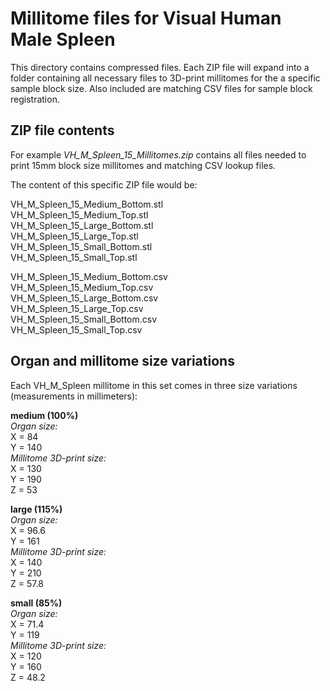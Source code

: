 # Millitome files for Visual Human Male Spleen

This directory contains compressed files. Each ZIP file will expand into a folder containing all necessary files to 3D-print millitomes for the a specific sample block size. Also included are matching CSV files for sample block registration.

## ZIP file contents

<p>For example <em>VH_M_Spleen_15_Millitomes.zip</em> contains all files needed to print 15mm block size millitomes and matching CSV lookup files.</p>

<p>The content of this specific ZIP file would be:</p>

VH_M_Spleen_15_Medium_Bottom.stl<br>
VH_M_Spleen_15_Medium_Top.stl<br>
VH_M_Spleen_15_Large_Bottom.stl<br>
VH_M_Spleen_15_Large_Top.stl<br>
VH_M_Spleen_15_Small_Bottom.stl<br>
VH_M_Spleen_15_Small_Top.stl<br>

VH_M_Spleen_15_Medium_Bottom.csv<br>
VH_M_Spleen_15_Medium_Top.csv<br>
VH_M_Spleen_15_Large_Bottom.csv<br>
VH_M_Spleen_15_Large_Top.csv<br>
VH_M_Spleen_15_Small_Bottom.csv<br>
VH_M_Spleen_15_Small_Top.csv<br>

## Organ and millitome size variations

<p>Each VH_M_Spleen millitome in this set comes in three size variations (measurements in millimeters):</p>

<strong>medium (100%)</strong><br>
<em>Organ size:</em><br>
X = 84<br>
Y = 140<br>
<em>Millitome 3D-print size:</em><br>
X = 130<br>
Y = 190<br>
Z = 53<br>

<strong>large (115%)</strong><br>
<em>Organ size:</em><br>
X = 96.6<br>
Y = 161<br>
<em>Millitome 3D-print size:</em><br>
X = 140<br>
Y = 210<br>
Z = 57.8<br>

<strong>small (85%)</strong><br>
<em>Organ size:</em><br>
X = 71.4<br>
Y = 119<br>
<em>Millitome 3D-print size:</em><br>
X = 120<br>
Y = 160<br>
Z = 48.2<br>

